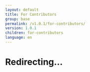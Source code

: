 ```yaml
---
layout: default
title: For Contributors
group: base
permalink: /v1.0.1/for-contributors/
version: 1.0.1
children: for-contributors
language: en
---
```


# Redirecting...

<script>
    window.location.replace("https://github.com/input-output-hk/cardano-sl/blob/develop/CONTRIBUTING.md");
</script>
